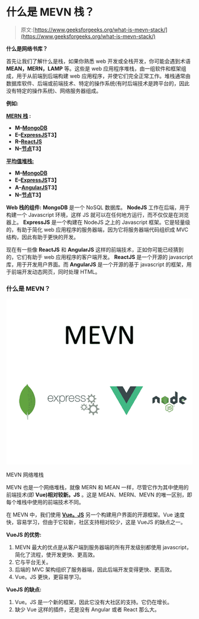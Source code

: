 # 什么是 MEVN 栈？

> 原文:[https://www.geeksforgeeks.org/what-is-mevn-stack/](https://www.geeksforgeeks.org/what-is-mevn-stack/)

**什么是网络书库？**

首先让我们了解什么是栈，如果你熟悉 web 开发或全栈开发，你可能会遇到术语 **MEAN，MERN，LAMP** 等。这些是 web 应用程序堆栈，由一组软件和框架组成，用于从前端到后端构建 web 应用程序，并使它们完全正常工作。堆栈通常由数据库软件、后端或前端技术、特定的操作系统(有时后端技术是跨平台的，因此没有特定的操作系统)、网络服务器组成。

**例如:**

**[MERN 栈](https://www.geeksforgeeks.org/mern-stack/) :**

*   **M–[MongoDB](https://www.geeksforgeeks.org/mongodb-an-introduction/)**
*   **E–[ExpressJS](https://www.geeksforgeeks.org/introduction-to-express/)T3】**
*   **R–[ReactJS](https://www.geeksforgeeks.org/react-js-introduction-working/)**
*   **N–[节点](https://www.geeksforgeeks.org/introduction-to-nodejs/)T3】**

**[平均值堆栈:](https://www.geeksforgeeks.org/introduction-to-mean-stack/)**

*   **M–[MongoDB](https://www.geeksforgeeks.org/mongodb-an-introduction/)**
*   **E–[ExpressJS](https://www.geeksforgeeks.org/introduction-to-express/)T3】**
*   **A–[AngularJS](https://www.geeksforgeeks.org/introduction-to-angularjs/)T3】**
*   **N–[节点](https://www.geeksforgeeks.org/introduction-to-nodejs/)T3】**

**Web 栈的组件:** **MongoDB** 是一个 NoSQL 数据库。 **NodeJS** 工作在后端，用于构建一个 Javascript 环境，这样 JS 就可以在任何地方运行，而不仅仅是在浏览器上。 **ExpressJS** 是一个构建在 NodeJS 之上的 Javascript 框架。它是轻量级的，有助于简化 web 应用程序的服务器端，因为它将服务器端代码组织成 MVC 结构，因此有助于更快的开发。

现在有一些像 **ReactJS** 和 **AngularJS** 这样的前端技术，正如你可能已经猜到的，它们有助于 web 应用程序的客户端开发。 **ReactJS** 是一个开源的 javascript 库，用于开发用户界面。而 **AngularJS** 是一个开源的基于 javascript 的框架，用于前端开发动态网页，同时处理 HTML。

### 什么是 MEVN？

![](img/ad5a9e9eb609e14b72aa4def197cf010.png)

MEVN 网络堆栈

MEVN 也是一个网络堆栈，就像 MERN 和 MEAN 一样，尽管它作为其中使用的前端技术(即 **Vue)相对较新。JS** 。这是 MEAN、MERN、MEVN 的唯一区别，即每个堆栈中使用的前端技术不同。

在 MEVN 中，我们使用 **[Vue。JS](https://www.geeksforgeeks.org/vue-js-introduction-installation/)** 另一个构建用户界面的开源框架。Vue 速度快，容易学习，但由于它较新，社区支持相对较少，这是 VueJS 的缺点之一。

**VueJS 的优势:**

1.  MEVN 最大的优点是从客户端到服务器端的所有开发级别都使用 javascript，简化了流程，使开发更快、更高效。
2.  它与平台无关。
3.  后端的 MVC 架构组织了服务器端，因此后端开发变得更快、更高效。
4.  Vue。JS 更快，更容易学习。

**VueJS 的缺点:**

1.  Vue。JS 是一个新的框架，因此它没有大社区的支持。它仍在增长。
2.  缺少 Vue 这样的插件，还是没有 Angular 或者 React 那么大。